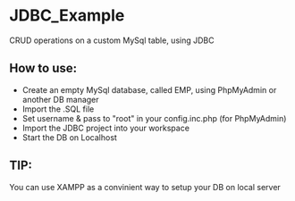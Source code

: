 # JDBC_Example
CRUD operations on a custom MySql table, using JDBC

## How to use:
* Create an empty MySql database, called EMP, using PhpMyAdmin or another DB manager
* Import the .SQL file
* Set username & pass to "root" in your config.inc.php (for PhpMyAdmin)
* Import the JDBC project into your workspace
* Start the DB on Localhost

## TIP:
You can use XAMPP as a convinient way to setup your DB on local server
